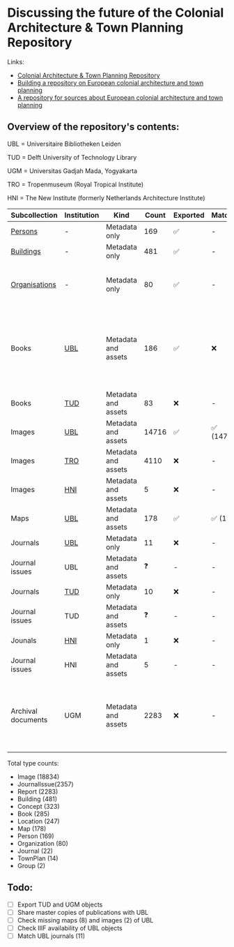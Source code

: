 # Discussing the future of the Colonial Architecture & Town Planning Repository

Links:

- [Colonial Architecture & Town Planning Repository](https://colonialarchitecture.eu)
- [Building a repository on European colonial architecture and town planning](http://resolver.tudelft.nl/uuid:6434057c-8888-458b-a3ec-9cecb6e7c281)
- [A repository for sources about European colonial architecture and town planning](http://resolver.tudelft.nl/uuid:8c6f01a4-104c-4761-b4b1-be6e8e4fd5d9)

## Overview of the repository's contents:

UBL = Universitaire Bibliotheken Leiden

TUD = Delft University of Technology Library

UGM = Universitas Gadjah Mada, Yogyakarta

TRO = Tropenmuseum (Royal Tropical Institute)

HNI = The New Institute (formerly Netherlands Architecture Institute)

| Subcollection | Institution | Kind | Count | Exported | Matched | Comments |
| --- | --- | --- | --- | --- | --- | --- |
| [Persons](https://colonialarchitecture.eu/slv?sq=&fac%5B0%5D=t%3APerson&ft=0) | - | Metadata only | 169 | ✅ | - | |
| [Buildings](https://colonialarchitecture.eu/slv?sq=&fac%5B0%5D=t%3ABuilding&ft=0) | - | Metadata only | 481 | ✅ | - | |
| [Organisations](https://colonialarchitecture.eu/slv?sq=&fac%5B0%5D=t%3AOrganization&ft=0) | - | Metadata only | 80 | ✅ | - | [2 group records of Dutch and English architects](https://colonialarchitecture.eu/slv?sq=&fac%5B0%5D=t%3AGroup) |
| Books | [UBL](https://colonialarchitecture.eu/slv?sq=%22Leiden%20University%20Libraries%22&fac%5B0%5D=t%3ABook&ft=0) | Metadata and assets | 186 | ✅ | ❌ | Could not be matched; UBL would like to obtain master copies (TIF) |
| Books | [TUD](https://colonialarchitecture.eu/slv?sq=%22TU%20Delft%20Library%22&fac%5B0%5D=t%3ABook&ft=0) | Metadata and assets | 83 | ❌ | - | |
| Images | [UBL](https://colonialarchitecture.eu/slv?sq=%22Leiden%20University%20Libraries%22&ft=0&cat=Image&rows=5) | Metadata and assets | 14716 | ✅ | ✅ (14714) | 14715 hits in search results |
| Images | [TRO](https://colonialarchitecture.eu/slv?sq=%22Tropenmuseum%22&ft=0) | Metadata and assets | 4110 | ❌ | - | |
| Images | [HNI](https://colonialarchitecture.eu/slv?sq=%22NAI%22&fac%5B0%5D=t%3AImage&ft=0) | Metadata and assets | 5 | ❌ | - | |
| Maps | [UBL](https://colonialarchitecture.eu/slv?sq=%22Leiden%20University%20Libraries%22&ft=0&cat=Map&rows=5) | Metadata and assets | 178 | ✅ | ✅ (170) | |
| Journals | [UBL](https://colonialarchitecture.eu/slv?sq=%22Leiden%20University%20Libraries%22&fac%5B0%5D=t%3AJournal&ft=0) | Metadata only | 11 | ❌ | - | |
| Journal issues | UBL | Metadata and assets | ❓ | - | - | |
| Journals | [TUD](https://colonialarchitecture.eu/slv?sq=%22TU%20Delft%20Library%22&fac%5B0%5D=t%3AJournal&ft=0) | Metadata only | 10 | ❌ | - | |
| Journal issues | TUD | Metadata and assets | ❓ | - | - | |
| Jounals | [HNI](https://colonialarchitecture.eu/slv?sq=NAI&fac%5B0%5D=t%3AJournal&ft=0) | Metadata only | 1 | ❌ | - | |
| Journal issues | HNI | Metadata and assets | 5 | - | - | |
| Archival documents | UGM | Metadata and assets | 2283 | ❌ | - | Originating from the research project [On Bamboo, Bricks, Tiles and Thatches](https://marinusplantemafoundation.nl/on-bamboo-bricks-tiles-and-thatches/) |

Total type counts:
- Image (18834)
- JournalIssue(2357)
- Report (2283)
- Building (481)
- Concept (323)
- Book (285)
- Location (247)
- Map (178)
- Person (169)
- Organization (80)
- Journal (22)
- TownPlan (14)
- Group (2)

## Todo:

- [ ] Export TUD and UGM objects
- [ ] Share master copies of publications with UBL
- [ ] Check missing maps (8) and images (2) of UBL
- [ ] Check IIIF availability of UBL objects
- [ ] Match UBL journals (11)
